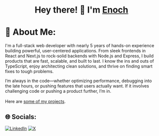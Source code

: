 <h1 align="center">Hey there! 👋 I'm <a href="https://enkambale.com">Enoch</a></h1>

# 💫 About Me:
I'm a full-stack web developer with nearly 5 years of hands-on experience building powerful, user-centered applications. From sleek frontends in React and Next.js to rock-solid backends with Node.js and Express, I build products that are fast, scalable, and built to last. I know the ins and outs of TypeScript, enjoy architecting clean solutions, and thrive on finding smart fixes to tough problems.

I’m always in the code—whether optimizing performance, debugging into the late hours, or pushing features that users actually want. If it involves challenging code or pushing a product further, I’m in.
<br><br>
Here are <a href="https://dev.enkambale.com">some of my projects</a>.


## 🌐 Socials:
[![LinkedIn](https://img.shields.io/badge/LinkedIn-%230077B5.svg?logo=linkedin&logoColor=white)](https://linkedin.com/in/enochkambale) [![X](https://img.shields.io/badge/X-black.svg?logo=X&logoColor=white)](https://x.com/enkambale) 

<!-- Proudly created with GPRM ( https://gprm.itsvg.in )

# 📊 Stats:
![](https://github-readme-streak-stats.herokuapp.com/?user=camballe&theme=dark&hide_border=false) <br/>

[![Enoch's WakaTime stats](https://github-readme-stats.vercel.app/api/wakatime?username=enkambale&theme=dark&layout=compact&custom_title=WakaTime%20Stats%20(Last%207%20Days))](https://github.com/anuraghazra/github-readme-stats)

### ✍️ Random Dev Quote
![](https://quotes-github-readme.vercel.app/api?type=horizontal&theme=radical) -->
